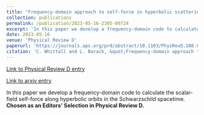 ```yaml
---
title: "Frequency-domain approach to self-force in hyperbolic scattering"
collection: publications
permalink: /publication/2023-05-16-2305-09724
excerpt: 'In this paper we develop a frequency-domain code to calculate the scalar-field self-force along hyperbolic orbits in the Schwarzschild spacetime. <b>Chosen as an Editors&apos; Selection in Physical Review D.</b>'
date: 2023-05-16
venue: 'Physical Review D'
paperurl: 'https://journals.aps.org/prd/abstract/10.1103/PhysRevD.108.064017'
citation: 'C. Whittall and L. Barack, &quot;Frequency-domain approach to self-force in hyperbolic scattering&quot;, Phys. Rev. D 108, 064017 (2023), arXiv:2305.09724'
---
```


<a href='https://journals.aps.org/prd/abstract/10.1103/PhysRevD.108.064017'>Link to Physical Review D entry</a>


<a href='https://arxiv.org/abs/2305.09724'>Link to arxiv entry</a>

In this paper we develop a frequency-domain code to calculate the scalar-field self-force along hyperbolic orbits in the Schwarzschild spacetime. <b>Chosen as an Editors&apos; Selection in Physical Review D.</b>
